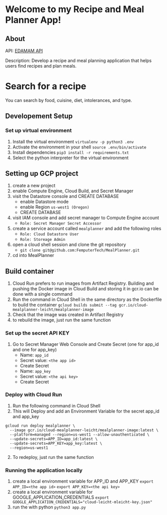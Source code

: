 # Welcome to my Recipe and Meal Planner App!

## About

API: [EDAMAM API](https://developer.edamam.com/edamam-docs-recipe-api)

Description: Develop a recipe and meal planning application that helps users find recipes and plan meals.

# Search for a recipe

You can search by food, cuisine, diet, intolerances, and type.

## Developement Setup

### Set up virtual environment

1. Install the virtual environment `virtualenv -p python3 .env`
2. Activate the environment in your shell `source .env/bin/activate`
3. Install dependencies `pip3 install -r requirements.txt`
4. Select the python interpreter for the virtual environment

## Setting up GCP project

1. create a new project
2. enable Compute Engine, Cloud Build, and Secret Manager
3. visit the Datastore console and CREATE DATABASE
   - enable Datastore mode
   - enable Region `us-west1 (Oregon)`
   - CREATE DATABASE
4. visit IAM console and add secret manager to Compute Engine account
   - `Role: Secret Manager Secret Accessor`
5. create a service account called `mealplanner` and add the following roles
   - `Role: Cloud Datastore User`
   - `Role: Storeage Admin`
6. open a cloud shell session and clone the git repository
   - `git clone git@github.com:FemputerTech/MealPlanner.git`
7. cd into MealPlanner

## Build container

1. Cloud Run prefers to run images from Artifact Registry. Building and pushing the Docker image in Cloud Build and storing it in gcr.io can be done with a single command
2. Run the command in Cloud Shell in the same directory as the Dockerfile to build the container
   `gcloud builds submit --tag gcr.io/cloud-mealplanner-leicht/mealplanner-image`
3. Check that the image was created in Artifact Registry
4. to rebuild the image, just run the same function

### Set up the secret API KEY

1. Go to Secret Manager Web Console and Create Secret (one for app_id and one for app_key)
   - Name: `app_id`
   - Secret value: `<the app id>`
   - Create Secret
   - Name: `app_key`
   - Secret value: `<the api key>`
   - Create Secret

### Deploy with Cloud Run

1. Run the following command in Cloud Shell
2. This will Deploy and add an Environment Variable for the secret app_id and app_key

```
gcloud run deploy mealplanner \
  --image gcr.io/cloud-mealplanner-leicht/mealplanner-image:latest \
  --platform=managed --region=us-west1 --allow-unauthenticated \
  --update-secrets=APP_ID=app_id:latest \
  --update-secrets=APP_KEY=app_key:latest \
  --region=us-west1
```

2. To redeploy, just run the same function

### Running the application locally

1. create a local environment variable for APP_ID and APP_KEY
   `export APP_ID=<the app id>`
   `export APP_KEY=<the api key>`
2. create a local environment variable for GOOGLE_APPLICATION_CREDENTIALS
   `export GOOGLE_APPLICATION_CREDENTIALS="cloud-leicht-mleicht-key.json"`
3. run the with python `python3 app.py`
